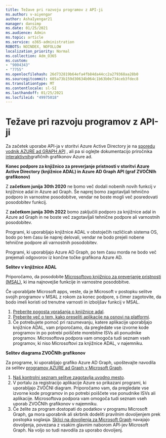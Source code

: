 ```yaml
---
title: Težave pri razvoju programov z API-ji
ms.author: v-aiyengar
author: AshaIyengar21
manager: dansimp
ms.date: 01/25/2021
ms.audience: Admin
ms.topic: article
ms.service: o365-administration
ROBOTS: NOINDEX, NOFOLLOW
localization_priority: Normal
ms.collection: Adm_O365
ms.custom:
- "9004343"
- "7755"
ms.openlocfilehash: 26d732819b64efa4fb84da44cc2a279368aa28b0
ms.sourcegitcommit: 605a73b159d30634b064c1b63b0e734ceb3fdec8
ms.translationtype: MT
ms.contentlocale: sl-SI
ms.lasthandoff: 01/25/2021
ms.locfileid: "49975018"
---
```

# <a name="issues-developing-applications-with-apis"></a>Težave pri razvoju programov z API-ji

Za začetek uporabe API-ja v storitvi Azure Active Directory je na [sporedu vodnik AZURE ad GRAPH API](https://docs.microsoft.com/azure/active-directory/develop/microsoft-graph-intro) , ali pa si oglejte dokumentacijo priročnika [interaktivnih](https://docs.microsoft.com/previous-versions/azure/ad/graph/api/api-catalog)grafičnih grafikonov Azure ad.

**Konec podpore za knjižnico za preverjanje pristnosti v storitvi Azure Active Directory (knjižnice ADAL) in Azure AD Graph API (graf ZVOČNIh grafikonov)**

Z **začetkom junija 30th 2020** ne bomo več dodali nobenih novih funkcij v knjižnice adal in Azure ad Graph. Še naprej bomo zagotavljali tehnično podporo in varnostne posodobitve, vendar ne boste mogli več posredovati posodobitev funkcij.

Z **začetkom junija 30th 2022** bomo zaključili podporo za knjižnice adal in Azure ad Graph in ne boste več zagotavljali tehnične podpore ali varnostnih posodobitev.

Programi, ki uporabljajo knjižnice ADAL v obstoječih različicah sistema OS, bodo po tem času še naprej delovali, vendar ne bodo prejeli nobene tehnične podpore ali varnostnih posodobitev.

Programi, ki uporabljajo Azure AD Graph, po tem času morda ne bodo več prejemali odgovorov iz končne točke grafikona Azure AD.

**Selitev v knjižnice ADAL**

Priporočamo, da posodobite [Microsoftovo knjižnico za preverjanje pristnosti (MSAL)](https://docs.microsoft.com/azure/active-directory/develop/v2-overview), ki ima najnovejše funkcije in varnostne posodobitve.

Če uporabljate Microsoft apps, veste, da je Microsoft v postopku selitve svojih programov v MSAL z rokom za konec podpore, s čimer zagotovite, da bodo imeli koristi od trenutne varnosti in izboljšav funkcij v MSAL.

1. [Preberite pogosta vprašanja o knjižnice adal](https://docs.microsoft.com/azure/active-directory/develop/msal-migration#frequently-asked-questions-faq).
1. [Preberite več o tem, kako preseliti aplikacije na osnovi na platformi](https://docs.microsoft.com/azure/active-directory/develop/msal-migration#frequently-asked-questions-faq).
1. Če potrebujete pomoč pri razumevanju, katere aplikacije uporabljajo knjižnice ADAL, vam priporočamo, da pregledate vse izvorne kode programov in po potrebi poiščete morebitne ISVs ali ponudnike programov. Microsoftova podpora vam omogoča tudi seznam vseh programov, ki niso Microsoftovi za knjižnice ADAL, v najemniku.

**Selitev diagrama ZVOČNIh grafikonov**

Za programe, ki uporabljajo grafiko Azure AD Graph, upoštevajte navodila za selitev [programov AZURE ad Graph v Microsoft Graph](https://docs.microsoft.com/graph/migrate-azure-ad-graph-overview?view=graph-rest-1.0&preserve-view=true).

1. [Naš kontrolni seznam selitve zagotavlja uvodno mesto](https://docs.microsoft.com/graph/migrate-azure-ad-graph-planning-checklist). 
1. V portalu za registracijo aplikacije Azure so prikazani programi, ki uporabljajo ZVOČNI diagram. Priporočamo vam, da pregledate vse izvorne kode programov in po potrebi poiščete vse ponudnike ISVs ali aplikacije. Microsoftova podpora vam omogoča tudi seznam vseh uporab ZVOČNIh grafikonov v najemniku.
1. Če želite za program dostopati do podatkov v programu Microsoft Graph, ga mora uporabnik ali skrbnik dodeliti pravilnim dovoljenjem prek postopka soglasja. [Sklici na dovoljenja za Microsoft Graph](https://docs.microsoft.com/graph/permissions-reference?context=graph%2Fapi%2Fbeta&view=graph-rest-beta&preserve-view=true) navajajo dovoljenja, povezana z vsakim glavnim naborom API-jev Microsoft Graph. Na voljo so tudi navodila za uporabo dovoljenj.
